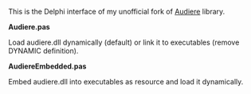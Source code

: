 This is the Delphi interface of my unofficial fork of [Audiere](https://github.com/cdfmr/audiere) library.

**Audiere.pas**

Load audiere.dll dynamically (default) or link it to executables (remove DYNAMIC definition).

**AudiereEmbedded.pas**

Embed audiere.dll into executables as resource and load it dynamically.
